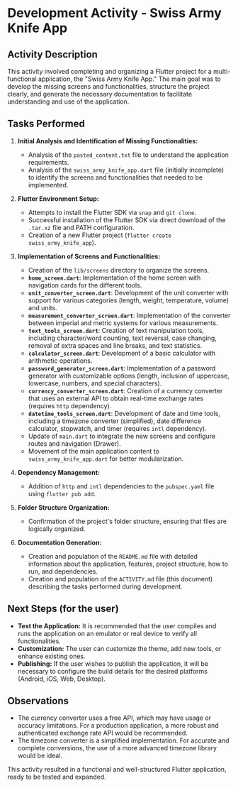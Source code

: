 # Development Activity - Swiss Army Knife App

## Activity Description

This activity involved completing and organizing a Flutter project for a multi-functional application, the "Swiss Army Knife App." The main goal was to develop the missing screens and functionalities, structure the project clearly, and generate the necessary documentation to facilitate understanding and use of the application.

## Tasks Performed

1.  **Initial Analysis and Identification of Missing Functionalities:**
    *   Analysis of the `pasted_content.txt` file to understand the application requirements.
    *   Analysis of the `swiss_army_knife_app.dart` file (initially incomplete) to identify the screens and functionalities that needed to be implemented.

2.  **Flutter Environment Setup:**
    *   Attempts to install the Flutter SDK via `snap` and `git clone`.
    *   Successful installation of the Flutter SDK via direct download of the `.tar.xz` file and PATH configuration.
    *   Creation of a new Flutter project (`flutter create swiss_army_knife_app`).

3.  **Implementation of Screens and Functionalities:**
    *   Creation of the `lib/screens` directory to organize the screens.
    *   **`home_screen.dart`**: Implementation of the home screen with navigation cards for the different tools.
    *   **`unit_converter_screen.dart`**: Development of the unit converter with support for various categories (length, weight, temperature, volume) and units.
    *   **`measurement_converter_screen.dart`**: Implementation of the converter between imperial and metric systems for various measurements.
    *   **`text_tools_screen.dart`**: Creation of text manipulation tools, including character/word counting, text reversal, case changing, removal of extra spaces and line breaks, and text statistics.
    *   **`calculator_screen.dart`**: Development of a basic calculator with arithmetic operations.
    *   **`password_generator_screen.dart`**: Implementation of a password generator with customizable options (length, inclusion of uppercase, lowercase, numbers, and special characters).
    *   **`currency_converter_screen.dart`**: Creation of a currency converter that uses an external API to obtain real-time exchange rates (requires `http` dependency).
    *   **`datetime_tools_screen.dart`**: Development of date and time tools, including a timezone converter (simplified), date difference calculator, stopwatch, and timer (requires `intl` dependency).
    *   Update of `main.dart` to integrate the new screens and configure routes and navigation (Drawer).
    *   Movement of the main application content to `swiss_army_knife_app.dart` for better modularization.

4.  **Dependency Management:**
    *   Addition of `http` and `intl` dependencies to the `pubspec.yaml` file using `flutter pub add`.

5.  **Folder Structure Organization:**
    *   Confirmation of the project's folder structure, ensuring that files are logically organized.

6.  **Documentation Generation:**
    *   Creation and population of the `README.md` file with detailed information about the application, features, project structure, how to run, and dependencies.
    *   Creation and population of the `ACTIVITY.md` file (this document) describing the tasks performed during development.

## Next Steps (for the user)

*   **Test the Application:** It is recommended that the user compiles and runs the application on an emulator or real device to verify all functionalities.
*   **Customization:** The user can customize the theme, add new tools, or enhance existing ones.
*   **Publishing:** If the user wishes to publish the application, it will be necessary to configure the build details for the desired platforms (Android, iOS, Web, Desktop).

## Observations

*   The currency converter uses a free API, which may have usage or accuracy limitations. For a production application, a more robust and authenticated exchange rate API would be recommended.
*   The timezone converter is a simplified implementation. For accurate and complete conversions, the use of a more advanced timezone library would be ideal.

This activity resulted in a functional and well-structured Flutter application, ready to be tested and expanded.

